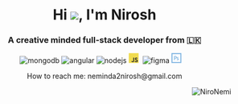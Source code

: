 <h1 align="center">Hi <img src="https://raw.githubusercontent.com/blackcater/blackcater/main/images/Hi.gif" height="32" />, I'm Nirosh</h1>

<h3 align="center">A creative minded full-stack developer from 🇱🇰</h3>

<div align="center">
  <img src="https://www.vectorlogo.zone/logos/mongodb/mongodb-icon.svg" alt="mongodb" width="20"/>
  <img src="https://www.vectorlogo.zone/logos/angular/angular-icon.svg" alt="angular" width="20"/>
  <img src="https://www.vectorlogo.zone/logos/nodejs/nodejs-icon.svg" alt="nodejs" width="20"/>
  <img src="https://raw.githubusercontent.com/devicons/devicon/master/icons/javascript/javascript-original.svg" alt="js" width="20"/>
  <img src="" alt="" width="20"/>
    <img src="https://www.vectorlogo.zone/logos/figma/figma-icon.svg" alt="figma" width="20"/>
  <img src="https://raw.githubusercontent.com/devicons/devicon/master/icons/photoshop/photoshop-line.svg" alt="" width="20"/>
  <img src="" alt="" width="20"/>
  <img src="" alt="" width="20"/>
  <img src="" alt="" width="20"/>
  <img src="" alt="" width="20"/>
</div>
<p align="center">How to reach me: neminda2nirosh@gmail.com</p>

<p align="right"> <img src="https://komarev.com/ghpvc/?username=NiroNemi&label=Profile%20views&color=blue&style=flat" alt="NiroNemi" /> </p>
